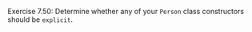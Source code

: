 Exercise 7.50: Determine whether any of your ```Person``` class constructors should be
```explicit```.